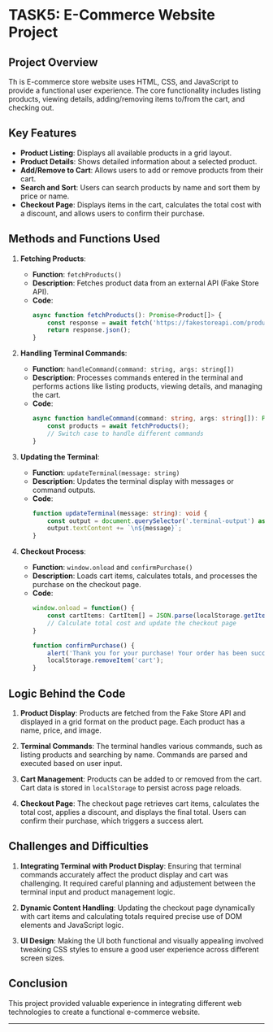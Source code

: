 # TASK5: E-Commerce Website Project

## Project Overview

Th is E-commerce store website uses HTML, CSS, and JavaScript to provide a functional user experience. The core functionality includes listing products, viewing details, adding/removing items to/from the cart, and checking out.

## Key Features

- **Product Listing**: Displays all available products in a grid layout.
- **Product Details**: Shows detailed information about a selected product.
- **Add/Remove to Cart**: Allows users to add or remove products from their cart.
- **Search and Sort**: Users can search products by name and sort them by price or name.
- **Checkout Page**: Displays items in the cart, calculates the total cost with a discount, and allows users to confirm their purchase.

## Methods and Functions Used

1. **Fetching Products**:
   - **Function**: `fetchProducts()`
   - **Description**: Fetches product data from an external API (Fake Store API).
   - **Code**:
     ```typescript
     async function fetchProducts(): Promise<Product[]> {
         const response = await fetch('https://fakestoreapi.com/products');
         return response.json();
     }
     ```

2. **Handling Terminal Commands**:
   - **Function**: `handleCommand(command: string, args: string[])`
   - **Description**: Processes commands entered in the terminal and performs actions like listing products, viewing details, and managing the cart.
   - **Code**:
     ```typescript
     async function handleCommand(command: string, args: string[]): Promise<void> {
         const products = await fetchProducts();
         // Switch case to handle different commands
     }
     ```

3. **Updating the Terminal**:
   - **Function**: `updateTerminal(message: string)`
   - **Description**: Updates the terminal display with messages or command outputs.
   - **Code**:
     ```typescript
     function updateTerminal(message: string): void {
         const output = document.querySelector('.terminal-output') as HTMLElement;
         output.textContent += `\n${message}`;
     }
     ```

4. **Checkout Process**:
   - **Function**: `window.onload` and `confirmPurchase()`
   - **Description**: Loads cart items, calculates totals, and processes the purchase on the checkout page.
   - **Code**:
     ```typescript
     window.onload = function() {
         const cartItems: CartItem[] = JSON.parse(localStorage.getItem('cart') || '[]');
         // Calculate total cost and update the checkout page
     }

     function confirmPurchase() {
         alert('Thank you for your purchase! Your order has been successfully placed.');
         localStorage.removeItem('cart');
     }
     ```

## Logic Behind the Code

1. **Product Display**: Products are fetched from the Fake Store API and displayed in a grid format on the product page. Each product has a name, price, and image.

2. **Terminal Commands**: The terminal handles various commands, such as listing products and searching by name. Commands are parsed and executed based on user input.

3. **Cart Management**: Products can be added to or removed from the cart. Cart data is stored in `localStorage` to persist across page reloads.

4. **Checkout Page**: The checkout page retrieves cart items, calculates the total cost, applies a discount, and displays the final total. Users can confirm their purchase, which triggers a success alert.

## Challenges and Difficulties

1. **Integrating Terminal with Product Display**: Ensuring that terminal commands accurately affect the product display and cart was challenging. It required careful planning and adjustement between the terminal input and product management logic.

2. **Dynamic Content Handling**: Updating the checkout page dynamically with cart items and calculating totals required precise use of DOM elements and JavaScript logic.

3. **UI Design**: Making the UI both functional and visually appealing involved tweaking CSS styles to ensure a good user experience across different screen sizes.

## Conclusion

This project provided valuable experience in integrating different web technologies to create a functional e-commerce website. 

---